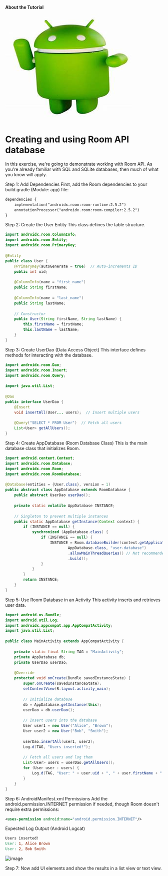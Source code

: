 **About the Tutorial**

![image](uploads/7e766148270fd32ad121f48164e0b921/image.png)

# Creating and using Room API database

In this exercise, we're going to demonstrate working with Room API. As you're already familiar with SQL and SQLite databases, then much of what you know will apply. 

Step 1: Add Dependencies
First, add the Room dependencies to your build.gradle (Module: app) file:

```xml
dependencies {
    implementation("androidx.room:room-runtime:2.5.2")
    annotationProcessor("androidx.room:room-compiler:2.5.2")
}
```
Step 2: Create the User Entity
This class defines the table structure.

```java
import androidx.room.ColumnInfo;
import androidx.room.Entity;
import androidx.room.PrimaryKey;

@Entity
public class User {
    @PrimaryKey(autoGenerate = true)  // Auto-increments ID
    public int uid;

    @ColumnInfo(name = "first_name")
    public String firstName;

    @ColumnInfo(name = "last_name")
    public String lastName;

    // Constructor
    public User(String firstName, String lastName) {
        this.firstName = firstName;
        this.lastName = lastName;
    }
}
```
Step 3: Create UserDao (Data Access Object)
This interface defines methods for interacting with the database.

```java
import androidx.room.Dao;
import androidx.room.Insert;
import androidx.room.Query;

import java.util.List;

@Dao
public interface UserDao {
    @Insert
    void insertAll(User... users);  // Insert multiple users

    @Query("SELECT * FROM User")  // Fetch all users
    List<User> getAllUsers();
}
```
Step 4: Create AppDatabase (Room Database Class)
This is the main database class that initializes Room.

```java
import android.content.Context;
import androidx.room.Database;
import androidx.room.Room;
import androidx.room.RoomDatabase;

@Database(entities = {User.class}, version = 1)
public abstract class AppDatabase extends RoomDatabase {
    public abstract UserDao userDao();

    private static volatile AppDatabase INSTANCE;

    // Singleton to prevent multiple instances
    public static AppDatabase getInstance(Context context) {
        if (INSTANCE == null) {
            synchronized (AppDatabase.class) {
                if (INSTANCE == null) {
                    INSTANCE = Room.databaseBuilder(context.getApplicationContext(),
                            AppDatabase.class, "user-database")
                            .allowMainThreadQueries() // Not recommended for large apps
                            .build();
                }
            }
        }
        return INSTANCE;
    }
}
```
Step 5: Use Room Database in an Activity
This activity inserts and retrieves user data.

```java
import android.os.Bundle;
import android.util.Log;
import androidx.appcompat.app.AppCompatActivity;
import java.util.List;

public class MainActivity extends AppCompatActivity {

    private static final String TAG = "MainActivity";
    private AppDatabase db;
    private UserDao userDao;

    @Override
    protected void onCreate(Bundle savedInstanceState) {
        super.onCreate(savedInstanceState);
        setContentView(R.layout.activity_main);

        // Initialize database
        db = AppDatabase.getInstance(this);
        userDao = db.userDao();

        // Insert users into the database
        User user1 = new User("Alice", "Brown");
        User user2 = new User("Bob", "Smith");

        userDao.insertAll(user1, user2);
        Log.d(TAG, "Users inserted!");

        // Fetch all users and log them
        List<User> users = userDao.getAllUsers();
        for (User user : users) {
            Log.d(TAG, "User: " + user.uid + ", " + user.firstName + " " + user.lastName);
        }
    }
}
```
Step 6: AndroidManifest.xml Permissions
Add the android.permission.INTERNET permission if needed, though Room doesn't require extra permissions:

```xml
<uses-permission android:name="android.permission.INTERNET"/>
```
Expected Log Output (Android Logcat)
```makefile
Users inserted!
User: 1, Alice Brown
User: 2, Bob Smith
```

![image](https://github.com/user-attachments/assets/3492899b-3454-4b25-934f-c8546fa4d9e6)

Step 7: Now add UI elements and show the results in a list view or text view.


